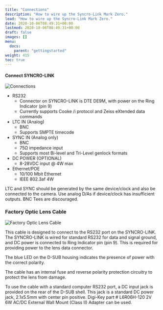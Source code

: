 ```yaml
---
title: "Connections"
description: "How to wire up the Syncro-Link Mark Zero."
lead: "How to wire up the Syncro-Link Mark Zero."
date: 2020-10-06T08:49:31+00:00
lastmod: 2020-10-06T08:49:31+00:00
draft: false
images: []
menu:
  docs:
    parent: "gettingstarted"
weight: 415
toc: true
---
```


#### Connect SYNCRO-LINK

![Connections](/connections.png)

- RS232
    - Connector on SYNCRO-LINK is DTE DE9M, with power on the Ring Indicator (pin 9)
    - Currently supports Cooke /i protocol and Zeiss eXtended data commands
- LTC IN (Analog)
    - BNC
    - Supports SMPTE timecode
- SYNC IN (Analog only)
    - BNC
    - 75Ω impedance input
    - Supports most Bi-level and Tri-Level genlock formats
- DC POWER (OPTIONAL)
    - 8-28VDC input @ 4W max
- Ethernet/POE
    - 10/100 Mbit Ethernet
    - IEEE 802.3af 4W

LTC and SYNC should be generated by the same device/clock and also be connected to the camera. Use analog D/As if device/clock has insufficient outputs. BNC Tees are discouraged.


### Factory Optic Lens Cable

![Factory Optic Lens Cable](/fac-cable.png)

This cable is designed to connect to the RS232 port on the SYNCRO-LINK. The SYNCRO-LINK is wired for standard RS232 for data and signal ground, and DC power is connected to Ring Indicator pin (pin 9). This is required for providing power to the lens data connector.

The blue LED on the D-SUB housing indicates the presence of power with the correct polarity.

The cable has an internal fuse and reverse polarity protection circuitry to protect the lens from damage.

To use the cable with a standard computer RS232 port, a DC input jack is provided on the rear of the D-SUB shell. This jack is a standard DC power jack, 2.1x5.5mm with center pin positive. Digi-Key part # L6R06H-120 2V 6W AC/DC External Wall Mount (Class II) Adapter can be used.